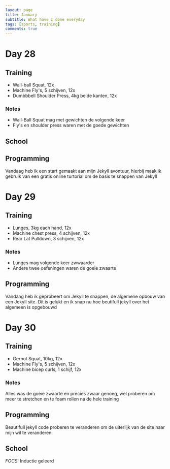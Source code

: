 ```yaml
---
layout: page
title: January
subtitle: What have I done everyday
tags: [sports, training]
comments: true
---
```


# Day 28

## Training

* Wall-ball Squat, 12x
* Machine Fly's, 5 schijven, 12x
* Dumbbbell Shoulder Press, 4kg beide kanten, 12x  

### Notes

* Wall-Ball Squat mag met gewichten de volgende keer  
* Fly's en shoulder press waren met de goede gewichten

## School

## Programming

Vandaag heb ik een start gemaakt aan mijn Jekyll avontuur, hierbij maak ik gebruik van een gratis online turtorial om de basis te snappen van Jekyll

# Day 29

## Training

* Lunges, 3kg each hand, 12x
* Machine chest press, 4 schijven, 12x
* Rear Lat Pulldown, 3 schijven, 12x

### Notes

* Lunges mag volgende keer zwwaarder
* Andere twee oefeningen waren de goeie zwaarte

## Programming

Vandaag heb ik geprobeert om Jekyll te snappen, de algemene opbouw van een Jekyll site. Dit is gelukt en ik snap nu hoe beutifull jekyll over het algemeen is opgebouwd

# Day 30

## Training

* Gernot Squat, 10kg, 12x
* Machine Fly's, 5 schijven, 12x
* Machine bicep curls, 1 schijf, 12x

### Notes
Alles was de goeie zwaarte en precies zwaar genoeg, wel proberen om meer te stretchen en te foam rollen na de hele training

## Programming
Beautifull jekyll code proberen te veranderen om de uiterlijk van de site naar mijn wil te veranderen.

## School
*FOCS:* Inductie geleerd
